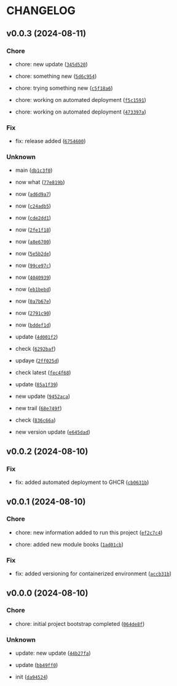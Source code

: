 # CHANGELOG

## v0.0.3 (2024-08-11)

### Chore

* chore: new update ([`345d520`](https://github.com/extinctCoder/fast_api/commit/345d520655ca824483b9c1e15ffa58690591f1dd))

* chore: something new ([`5d6c954`](https://github.com/extinctCoder/fast_api/commit/5d6c954ff188ad379aebc47086a9797f847e5dd4))

* chore: trying something new ([`c5f18a6`](https://github.com/extinctCoder/fast_api/commit/c5f18a6bea05c539da9530340432964fde5ae6a6))

* chore: working on automated deployment ([`f5c1591`](https://github.com/extinctCoder/fast_api/commit/f5c159189a04f72bb1e954db599e5d64fcb5db41))

* chore: working on automated deployment ([`473397a`](https://github.com/extinctCoder/fast_api/commit/473397ac54696dbfabba9fec46b8670541809ef5))

### Fix

* fix: release added ([`6754600`](https://github.com/extinctCoder/fast_api/commit/67546004d0c7a369dd5b4ee2f66416fe2104f590))

### Unknown

* main ([`db1c3f0`](https://github.com/extinctCoder/fast_api/commit/db1c3f0302ca349ee5125875232d6c00dd37cb33))

* now what ([`77e819b`](https://github.com/extinctCoder/fast_api/commit/77e819b2a5a58baea6118a74a949b2911d14cca8))

* now ([`ad6d9a7`](https://github.com/extinctCoder/fast_api/commit/ad6d9a7767de2dd9d84e56cc0143ca67bea8b7a3))

* now ([`c24adb5`](https://github.com/extinctCoder/fast_api/commit/c24adb5def68d60bd1bfd282ff69108f4541128c))

* now ([`cde2dd1`](https://github.com/extinctCoder/fast_api/commit/cde2dd161e5791c2a0577b04fa8d675bb4582d16))

* now ([`2fe1f18`](https://github.com/extinctCoder/fast_api/commit/2fe1f1846761ed016bc378d091ce09aa6dde6f70))

* now ([`a8e6700`](https://github.com/extinctCoder/fast_api/commit/a8e67006c2d886d7edef382250ce22f750d714e4))

* now ([`5e5b2de`](https://github.com/extinctCoder/fast_api/commit/5e5b2de321731b71a9dd1f004adb88d8e1972b62))

* now ([`99ce97c`](https://github.com/extinctCoder/fast_api/commit/99ce97cc30fc7e42cb3244ddb8bc09a8a25f2082))

* now ([`4040939`](https://github.com/extinctCoder/fast_api/commit/4040939be054fcc2d873379bbbb7b05302930a01))

* now ([`eb1bebd`](https://github.com/extinctCoder/fast_api/commit/eb1bebd656a46a72ebb61910df91265e6125a3f0))

* now ([`0a7b67e`](https://github.com/extinctCoder/fast_api/commit/0a7b67e6c56425a9af3415be25dbeea6861a1f13))

* now ([`2791c90`](https://github.com/extinctCoder/fast_api/commit/2791c904d0266f2f26915bad57e0936e9586fec2))

* now ([`bddef1d`](https://github.com/extinctCoder/fast_api/commit/bddef1d8c92e449814610b4ae7d6b845d3501ee1))

* update ([`4d001f2`](https://github.com/extinctCoder/fast_api/commit/4d001f2562fc18f26ce994d6db9e33e31ee1990f))

* check ([`6292baf`](https://github.com/extinctCoder/fast_api/commit/6292baf580d2d5639cfd8bd2adaaec101fc4347b))

* updaye ([`2ff025d`](https://github.com/extinctCoder/fast_api/commit/2ff025d937607e40396fae3ceb6eda1c8885d6ac))

* check latest ([`fec4f68`](https://github.com/extinctCoder/fast_api/commit/fec4f683692befd94a7789b2914a09de18e53c28))

* update ([`85a1f39`](https://github.com/extinctCoder/fast_api/commit/85a1f39d69447e88fcb81b2cf7b6a6de919f82a5))

* new update ([`9452aca`](https://github.com/extinctCoder/fast_api/commit/9452acada95095f77a8d92788cc2af8789df7cc1))

* new trail ([`68e749f`](https://github.com/extinctCoder/fast_api/commit/68e749f107f37eb6f2a51971409dc65203888e7a))

* check ([`836c66a`](https://github.com/extinctCoder/fast_api/commit/836c66a2e32aa1b500b64e85ad858eb58df50724))

* new version update ([`e645dad`](https://github.com/extinctCoder/fast_api/commit/e645dadf2aaeea4053bf6bd5fffffa2309f9cd75))

## v0.0.2 (2024-08-10)

### Fix

* fix: added automated deployment to GHCR ([`cb0631b`](https://github.com/extinctCoder/fast_api/commit/cb0631b8f92949e688287fdb51234e2050ce699c))

## v0.0.1 (2024-08-10)

### Chore

* chore: new information added to run this project ([`ef2c7c4`](https://github.com/extinctCoder/fast_api/commit/ef2c7c418a6a35e59d78eccdac34c293e95e73a9))

* chore: added new module books ([`1ad01cb`](https://github.com/extinctCoder/fast_api/commit/1ad01cbb355abfc68e6cf0dc3fabdc7542a6cbe0))

### Fix

* fix: added versioning for containerized  environment ([`accb31b`](https://github.com/extinctCoder/fast_api/commit/accb31be0fbbaebf75f8f3786116529029755af9))

## v0.0.0 (2024-08-10)

### Chore

* chore: initial project bootstrap completed ([`064de8f`](https://github.com/extinctCoder/fast_api/commit/064de8f75a676fcb8727e4218caff1b1f3b22d37))

### Unknown

* update: new update ([`44b27fa`](https://github.com/extinctCoder/fast_api/commit/44b27fa4f089afd763191a18f29fed2e3e534743))

* update ([`bb49ff0`](https://github.com/extinctCoder/fast_api/commit/bb49ff0694a42edd9b6c344ca348f7720cf4582b))

* init ([`da94524`](https://github.com/extinctCoder/fast_api/commit/da945243382f1e4aadc2aead8270229b54d202f1))
